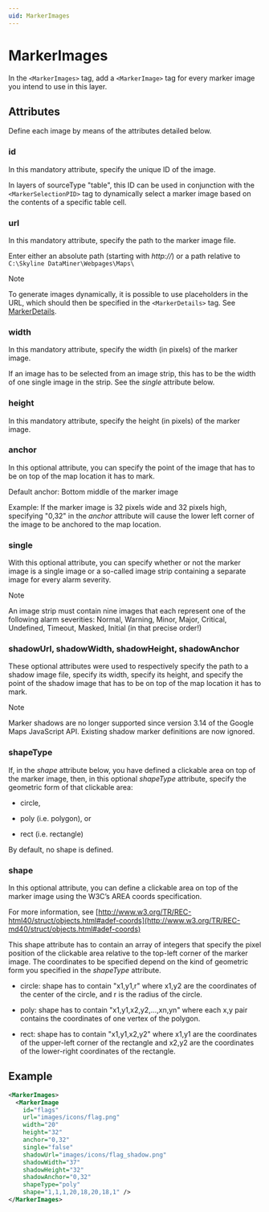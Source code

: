 ```yaml
---
uid: MarkerImages
---
```


# MarkerImages

In the `<MarkerImages>` tag, add a `<MarkerImage>` tag for every marker image you intend to use in this layer.

## Attributes

Define each image by means of the attributes detailed below.

### id

In this mandatory attribute, specify the unique ID of the image.

In layers of sourceType "table", this ID can be used in conjunction with the `<MarkerSelectionPID>` tag to dynamically select a marker image based on the contents of a specific table cell.

### url

In this mandatory attribute, specify the path to the marker image file.

Enter either an absolute path (starting with *http://*) or a path relative to `C:\Skyline DataMiner\Webpages\Maps\`

> [!NOTE]
> To generate images dynamically, it is possible to use placeholders in the URL, which should then be specified in the `<MarkerDetails>` tag. See [MarkerDetails](xref:MarkerDetails).

### width

In this mandatory attribute, specify the width (in pixels) of the marker image.

If an image has to be selected from an image strip, this has to be the width of one single image in the strip. See the *single* attribute below.

### height

In this mandatory attribute, specify the height (in pixels) of the marker image.

### anchor

In this optional attribute, you can specify the point of the image that has to be on top of the map location it has to mark.

Default anchor: Bottom middle of the marker image

Example: If the marker image is 32 pixels wide and 32 pixels high, specifying "0,32" in the *anchor* attribute will cause the lower left corner of the image to be anchored to the map location.

### single

With this optional attribute, you can specify whether or not the marker image is a single image or a so-called image strip containing a separate image for every alarm severity.

> [!NOTE]
> An image strip must contain nine images that each represent one of the following alarm severities: Normal, Warning, Minor, Major, Critical, Undefined, Timeout, Masked, Initial (in that precise order!)

### shadowUrl, shadowWidth, shadowHeight, shadowAnchor

These optional attributes were used to respectively specify the path to a shadow image file, specify its width, specify its height, and specify the point of the shadow image that has to be on top of the map location it has to mark.

> [!NOTE]
> Marker shadows are no longer supported since version 3.14 of the Google Maps JavaScript API. Existing shadow marker definitions are now ignored.

### shapeType

If, in the *shape* attribute below, you have defined a clickable area on top of the marker image, then, in this optional *shapeType* attribute, specify the geometric form of that clickable area:

- circle,

- poly (i.e. polygon), or

- rect (i.e. rectangle)

By default, no shape is defined.

### shape

In this optional attribute, you can define a clickable area on top of the marker image using the W3C’s AREA coords specification.

For more information, see [http://www.w3.org/TR/REC-html40/struct/objects.html#adef-coords](http://www.w3.org/TR/REC-md40/struct/objects.html#adef-coords)

This shape attribute has to contain an array of integers that specify the pixel position of the clickable area relative to the top-left corner of the marker image. The coordinates to be specified depend on the kind of geometric form you specified in the *shapeType* attribute.

- circle: shape has to contain "x1,y1,r" where x1,y2 are the coordinates of the center of the circle, and r is the radius of the circle.

- poly: shape has to contain "x1,y1,x2,y2,...,xn,yn" where each x,y pair contains the coordinates of one vertex of the polygon.

- rect: shape has to contain "x1,y1,x2,y2" where x1,y1 are the coordinates of the upper-left corner of the rectangle and x2,y2 are the coordinates of the lower-right coordinates of the rectangle.

## Example

```xml
<MarkerImages>
  <MarkerImage
    id="flags"
    url="images/icons/flag.png"
    width="20"
    height="32"
    anchor="0,32"
    single="false"
    shadowUrl="images/icons/flag_shadow.png"
    shadowWidth="37"
    shadowHeight="32"
    shadowAnchor="0,32"
    shapeType="poly"
    shape="1,1,1,20,18,20,18,1" />
</MarkerImages>
```
